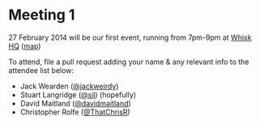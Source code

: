 Meeting 1
=========

27 February 2014 will be our first event, running from 7pm-9pm at [Whisk HQ](https://www.whisk.co.uk) ([map](https://www.google.com/maps?t=m&ll=52.488409,-1.8850638&z=18&q=1+Venture+Way&output=classic&dg=ntvo))

To attend, file a pull request adding your name & any relevant info to the attendee list below:

- Jack Wearden ([@jackweirdy](https://twitter.com/JackWeirdy))
- Stuart Langridge ([@sil](https://twitter.com/sil)) (hopefully)
- David Maitland ([@davidmaitland](https://twitter.com/davidmaitland))
- Christopher Rolfe ([@ThatChrisR](https://twitter.com/ThatChrisR))
